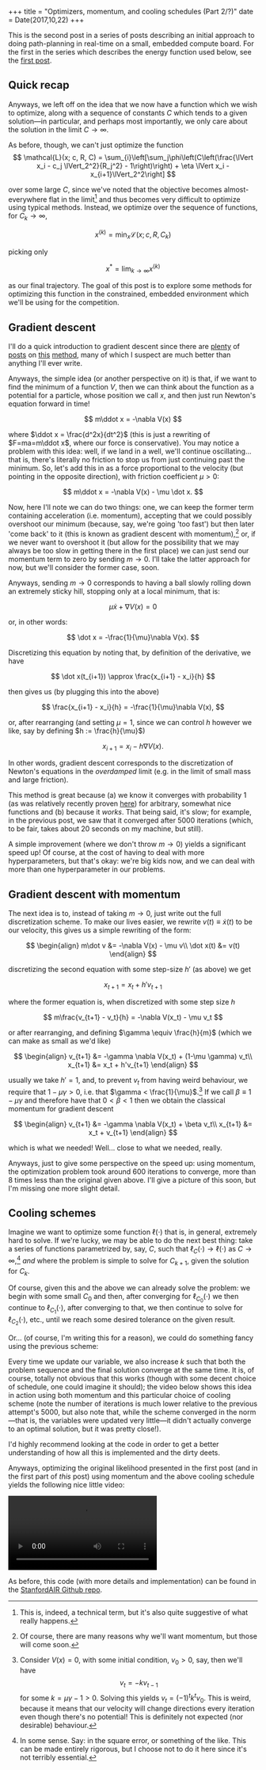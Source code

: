 +++
title = "Optimizers, momentum, and cooling schedules (Part 2/?)"
date = Date(2017,10,22)
+++

This is the second post in a series of posts describing an initial approach to doing path-planning in real-time on a small, embedded compute board. For the first in the series which describes the energy function used below, see the [first post](/path-optimization-thoughts.html).

## Quick recap

Anyways, we left off on the idea that we now have a function which we wish to optimize, along with a sequence of constants $C$ which tends to a given solution—in particular, and perhaps most importantly, we only care about the solution in the limit $C\to\infty$.

As before, though, we can't just optimize the function
$$
\mathcal{L}(x; c, R, C) = \sum_{i}\left[\sum_j\phi\left(C\left(\frac{\lVert x_i - c_j \lVert_2^2}{R_j^2} - 1\right)\right) + \eta \lVert x_i - x_{i+1}\lVert_2^2\right]
$$

over some large $C$, since we've noted that the objective becomes almost-everywhere flat in the limit[^measuretheory] and thus becomes very difficult to optimize using typical methods. Instead, we optimize over the sequence of functions, for $C_k \to \infty$,

$$
x^{(k)} = \min_x\mathcal{L}(x; c, R, C_k) 
$$

picking only

$$
x^* = \lim_{k\to\infty} x^{(k)}
$$

as our final trajectory. The goal of this post is to explore some methods for optimizing this function in the constrained, embedded environment which we'll be using for the competition.

## Gradient descent

I'll do a quick introduction to gradient descent since there are [plenty](https://medium.com/ai-society/hello-gradient-descent-ef74434bdfa5) of [posts](https://machinelearningmastery.com/gradient-descent-for-machine-learning/) on [this](https://www.quora.com/What-is-an-intuitive-explanation-of-gradient-descent) [method](http://homes.soic.indiana.edu/classes/spring2012/csci/b553-hauserk/gradient_descent.pdf), many of which I suspect are much better than anything I'll ever write.

Anyways, the simple idea (or another perspective on it) is that, if we want to find the minimum of a function $V$, then we can think about the function as a potential for a particle, whose position we call $x$, and then just run Newton's equation forward in time!

$$
m\ddot x = -\nabla V(x)
$$

where $\ddot x = \frac{d^2x}{dt^2}$ (this is just a rewriting of $F=ma=m\ddot x$, where our force is conservative).  You may notice a problem with this idea: well, if we land in a well, we'll continue oscillating... that is, there's literally no friction to stop us from just continuing past the minimum. So, let's add this in as a force proportional to the velocity (but pointing in the opposite direction), with friction coefficient $\mu>0$:

$$
m\ddot x = -\nabla V(x) - \mu \dot x.
$$

Now, here I'll note we can do two things: one, we can keep the former term containing acceleration (i.e. momentum), accepting that we could possibly overshoot our minimum (because, say, we're going 'too fast') but then later 'come back' to it (this is known as gradient descent with momentum),[^momentum] or, if we never want to overshoot it (but allow for the possibility that we may always be too slow in getting there in the first place) we can just send our momentum term to zero by sending $m \to 0$. I'll take the latter approach for now, but we'll consider the former case, soon.

Anyways, sending $m\to 0$ corresponds to having a ball slowly rolling down an extremely sticky hill, stopping only at a local minimum, that is:

$$
\mu\dot x + \nabla V(x) = 0
$$

or, in other words:

$$
\dot x = -\frac{1}{\mu}\nabla V(x).
$$

Discretizing this equation by noting that, by definition of the derivative, we have

$$
\dot x(t_{i+1}) \approx \frac{x_{i+1} - x_i}{h}
$$

then gives us (by plugging this into the above)

$$
\frac{x_{i+1} - x_i}{h} = -\frac{1}{\mu}\nabla V(x),
$$

or, after rearranging (and setting $\mu=1$, since we can control $h$ however we like, say by defining $h := \frac{h}{\mu}$)

$$
x_{i+1} = x_i - h\nabla V(x).
$$

In other words, gradient descent corresponds to the discretization of Newton's equations in the *overdamped* limit (e.g. in the limit of small mass and large friction).

This method is great because (a) we know it converges with probability 1 (as was relatively recently proven [here](https://arxiv.org/abs/1602.04915)) for arbitrary, somewhat nice functions and (b) because it *works*. That being said, it's slow; for example, in the previous post, we saw that it converged after 5000 iterations (which, to be fair, takes about 20 seconds on my machine, but still).

A simple improvement (where we don't throw $m\to 0$) yields a significant speed up! Of course, at the cost of having to deal with more hyperparameters, but that's okay: we're big kids now, and we can deal with more than one hyperparameter in our problems.

## Gradient descent with momentum
The next idea is to, instead of taking $m\to 0$, just write out the full discretization scheme. To make our lives easier, we rewrite $v(t) \equiv \dot x(t)$ to be our velocity, this gives us a simple rewriting of the form:

$$
\begin{align}
m\dot v &= -\nabla V(x) - \mu v\\
\dot x(t) &= v(t)
\end{align}
$$

discretizing the second equation with some step-size $h'$ (as above) we get

$$
x_{t+1} = x_t + h'v_{t+1}
$$

where the former equation is, when discretized with some step size $h$

$$
m\frac{v_{t+1} - v_t}{h} = -\nabla V(x_t) - \mu v_t
$$

or after rearranging, and defining $\gamma \equiv \frac{h}{m}$ (which we can make as small as we'd like)

$$
\begin{align}
v_{t+1} &= -\gamma \nabla V(x_t) + (1-\mu \gamma) v_t\\
x_{t+1} &= x_t + h'v_{t+1}
\end{align}
$$

usually we take $h' = 1$, and, to prevent $v_t$ from having weird behaviour, we require that $1-\mu\gamma > 0$, i.e. that $\gamma < \frac{1}{\mu}$.[^oscillations] If we call $\beta \equiv 1 - \mu\gamma$ and therefore have that $0 < \beta  < 1$ then we obtain the classical momentum for gradient descent

$$
\begin{align}
v_{t+1} &= -\gamma \nabla V(x_t) + \beta v_t\\
x_{t+1} &= x_t + v_{t+1}
\end{align}
$$

which is what we needed! Well... close to what we needed, really.

Anyways, just to give some perspective on the speed up: using momentum, the optimization problem took around 600 iterations to converge, more than 8 times less than the original given above. I'll give a picture of this soon, but I'm missing one more slight detail.

## Cooling schemes

Imagine we want to optimize some function $\ell(\cdot)$ that is, in general, extremely hard to solve. If we're lucky, we may be able to do the next best thing: take a series of functions parametrized by, say, $C$, such that $\ell_C(\cdot) \to \ell(\cdot)$ as $C\to\infty$,[^approaches] *and* where the problem is simple to solve for $C_{k+1}$, given the solution for $C_k$.

Of course, given this and the above we can already solve the problem: we begin with some small $C_0$ and then, after converging for $\ell_{C_0}(\cdot)$ we then continue to $\ell_{C_1}(\cdot)$, after converging to that, we then continue to solve for $\ell_{C_2}(\cdot)$, etc., until we reach some desired tolerance on the given result.

Or... (of course, I'm writing this for a reason), we could do something fancy using the previous scheme:

Every time we update our variable, we also increase $k$ such that both the problem sequence and the final solution converge at the same time. It is, of course, totally not obvious that this works (though with some decent choice of schedule, one could imagine it should); the video below shows this idea in action using both momentum and this particular choice of cooling scheme (note the number of iterations is much lower relative to the previous attempt's 5000, but also note that, while the scheme converged in the norm—that is, the variables were updated very little—it didn't actually converge to an optimal solution, but it was pretty close!).

I'd highly recommend looking at the code in order to get a better understanding of how all this is implemented and the dirty deets.

Anyways, optimizing the original likelihood presented in the first post (and in the first part of *this* post) using momentum and the above cooling schedule yields the following nice little video:


<video controls>
    <source src="/images/path-optimization-2/path_optimization_2.mp4" type="video/mp4">
</video>


As before, this code (with more details and implementation) can be found in the [StanfordAIR Github repo](https://github.com/StanfordAIR/optimization-sandbox).

<!-- Footnotes -->

[^measuretheory]: This is, indeed, a technical term, but it's also quite suggestive of what really happens.

[^momentum]: Of course, there are many reasons why we'll want momentum, but those will come soon.

[^oscillations]: Consider $V(x) = 0$, with some initial condition, $v_0 > 0$, say, then we'll have
$$
v_t = -k v_{t-1}
$$
for some $k = \mu\gamma - 1>0$. Solving this yields $v_{t} = (-1)^tk^t v_{0}$. This is weird, because it means that our velocity will change directions every iteration even though there's no potential! This is definitely not expected (nor desirable) behaviour.

[^approaches]: In some sense. Say: in the square error, or something of the like. This can be made entirely rigorous, but I choose not to do it here since it's not terribly essential.